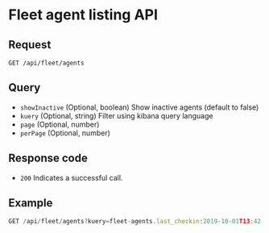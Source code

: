 # Fleet agent listing API

## Request

`GET /api/fleet/agents`

## Query

- `showInactive` (Optional, boolean) Show inactive agents (default to false)
- `kuery` (Optional, string) Filter using kibana query language
- `page` (Optional, number)
- `perPage` (Optional, number)

## Response code

- `200` Indicates a successful call.

## Example

```js
GET /api/fleet/agents?kuery=fleet-agents.last_checkin:2019-10-01T13:42:54.323Z
```
